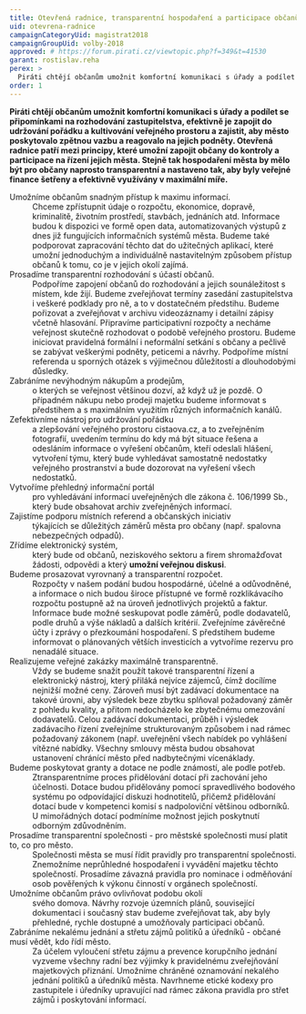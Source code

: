 ```yaml
---
title: Otevřená radnice, transparentní hospodaření a participace občanů
uid: otevrena-radnice
campaignCategoryUid: magistrat2018
campaignGroupUid: volby-2018
approved: # https://forum.pirati.cz/viewtopic.php?f=349&t=41530
garant: rostislav.reha
perex: >
  Piráti chtějí občanům umožnit komfortní komunikaci s úřady a podílet se připomínkami na rozhodování zastupitelstva, efektivně je zapojit do udržování pořádku a kultivování veřejného prostoru a zajistit, aby město poskytovalo zpětnou vazbu a reagovalo na jejich podněty. Otevřená radnice patří mezi principy, které umožní zapojit občany do kontroly a participace na řízení jejich města. Stejně tak hospodaření města by mělo být pro občany naprosto transparentní a nastaveno tak, aby byly veřejné finance šetřeny a efektivně využívány v maximální míře.
order: 1
---
```


**Piráti chtějí občanům umožnit komfortní komunikaci s úřady a podílet se připomínkami na rozhodování zastupitelstva, efektivně je zapojit do udržování pořádku a kultivování veřejného prostoru a zajistit, aby město poskytovalo zpětnou vazbu a reagovalo na jejich podněty. Otevřená radnice patří mezi principy, které umožní zapojit občany do kontroly a participace na řízení jejich města. Stejně tak hospodaření města by mělo být pro občany naprosto transparentní a nastaveno tak, aby byly veřejné finance šetřeny a efektivně využívány v maximální míře.**

<dl class="c-program-key-point-list">
    <dt>Umožníme občanům snadným přístup k maximu informací.</dt>
    <dd>Chceme zpřístupnit údaje o rozpočtu, ekonomice, dopravě, kriminalitě, životním prostředí, stavbách, jednáních atd. Informace budou k dispozici ve formě open data, automatizovaných výstupů z dnes již fungujících informačních systémů města. Budeme také podporovat zapracování těchto dat do užitečných aplikací, které umožní jednoduchým a individuálně nastavitelným způsobem přístup občanů k tomu, co je v jejich okolí zajímá.</dd>
    <dt>Prosadíme transparentní rozhodování s účastí občanů.</dt>
    <dd>Podpoříme zapojení občanů do rozhodování a jejich sounáležitost s místem, kde žijí. Budeme zveřejňovat termíny zasedání zastupitelstva i veškeré podklady pro ně, a to v dostatečném předstihu. Budeme pořizovat a zveřejňovat v archivu videozáznamy i detailní zápisy včetně hlasování. Připravíme participativní rozpočty a necháme veřejnost skutečně rozhodovat o podobě veřejného prostoru. Budeme iniciovat pravidelná formální i neformální setkání s občany a pečlivě se zabývat veškerými podněty, peticemi a návrhy. Podpoříme místní referenda u sporných otázek s výjimečnou důležitostí a dlouhodobými důsledky.</dd>
    <dt>Zabráníme nevýhodným nákupům a prodejům,</dt>
    <dd>o kterých se veřejnost většinou dozví, až když už je pozdě. O případném nákupu nebo prodeji majetku budeme informovat s předstihem a s maximálním využitím různých informačních kanálů.</dd>
    <dt>Zefektivníme nástroj pro udržování pořádku</dt>
    <dd>a zlepšování veřejného prostoru cistaova.cz, a to zveřejněním fotografií, uvedením termínu do kdy má být situace řešena a odesláním informace o vyřešení občanům, kteří odeslali hlášení, vytvoření týmu, který bude vyhledávat samostatně nedostatky veřejného prostranství a bude dozorovat na vyřešení všech nedostatků.</dd>
    <dt>Vytvoříme přehledný informační portál</dt>
    <dd>pro vyhledávání informací uveřejněných dle zákona č. 106/1999 Sb., který bude obsahovat archiv zveřejněných informací.</dd>
    <dt>Zajistíme podporu místních referend a občanských iniciativ</dt>
    <dd>týkajících se důležitých záměrů města pro občany (např. spalovna nebezpečných odpadů).</dd>
    <dt>Zřídíme elektronický systém,</dt>
    <dd>který bude od občanů, neziskového sektoru a firem shromažďovat žádosti, odpovědi a který <b>umožní veřejnou diskusi</b>.</dd>
    <dt>Budeme prosazovat vyrovnaný a transparentní rozpočet.</dt>
    <dd>Rozpočty v našem podání budou hospodárné, účelné a odůvodněné, a informace o nich budou široce přístupné ve formě rozklikávacího rozpočtu postupně až na úroveň jednotlivých projektů a faktur. Informace bude možné seskupovat podle záměrů, podle dodavatelů, podle druhů a výše nákladů a dalších kritérií. Zveřejníme závěrečné účty i zprávy o přezkoumání hospodaření. S předstihem budeme informovat o plánovaných větších investicích a vytvoříme rezervu pro nenadálé situace.</dd>
    <dt>Realizujeme veřejné zakázky maximálně transparentně.</dt>
    <dd>Vždy se budeme snažit použít takové transparentní řízení a elektronický nástroj, který přiláká nejvíce zájemců, čímž docílíme nejnižší možné ceny. Zároveň musí být zadávací dokumentace na takové úrovni, aby výsledek beze zbytku splňoval požadovaný záměr z pohledu kvality, a přitom nedocházelo ke zbytečnému omezování dodavatelů. Celou zadávací dokumentaci, průběh i výsledek zadávacího řízení zveřejníme strukturovaným způsobem i nad rámec požadovaný zákonem (např. uveřejnění všech nabídek po vyhlášení vítězné nabídky. Všechny smlouvy města budou obsahovat ustanovení chránící město před nadbytečnými vícenáklady.</dd>
    <dt>Budeme poskytovat granty a dotace ne podle známostí, ale podle potřeb.</dt>
    <dd>Ztransparentníme proces přidělování dotací při zachování jeho účelnosti. Dotace budou přidělovány pomocí spravedlivého bodového systému po odpovídající diskuzi hodnotitelů, přičemž přidělování dotací bude v kompetenci komisí s nadpoloviční většinou odborníků. U mimořádných dotací podmíníme možnost jejich poskytnutí odborným zdůvodněním.</dd>
    <dt>Prosadíme transparentní společnosti - pro městské společnosti musí platit to, co pro město.</dt>
    <dd>Společnosti města se musí řídit pravidly pro transparentní společnosti. Znemožníme neprůhledné hospodaření i vyvádění majetku těchto společností. Prosadíme závazná pravidla pro nominace i odměňování osob pověřených k výkonu činností v orgánech společností.</dd>
    <dt>Umožníme občanům právo ovlivňovat podobu okolí</dt>
    <dd>svého domova. Návrhy rozvoje územních plánů, související dokumentaci i současný stav budeme zveřejňovat tak, aby byly přehledné, rychle dostupné a umožňovaly participaci občanů.</dd>   
    <dt>Zabráníme nekalému jednání a střetu zájmů politiků a úředníků - občané musí vědět, kdo řídí město.</dt>
    <dd>Za účelem vyloučení střetu zájmu a prevence korupčního jednání vyzveme všechny radní bez výjimky k pravidelnému zveřejňování majetkových přiznání. Umožníme chráněné oznamování nekalého jednání politiků a úředníků města. Navrhneme etické kodexy pro zastupitele i úředníky upravující nad rámec zákona pravidla pro střet zájmů i poskytování informací.</dd>
</dl>

